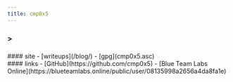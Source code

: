 ```yaml
---
title: cmp0x5
---
```


<link rel="stylesheet" href="style.css"/>
<link rel="preconnect" href="https://fonts.gstatic.com">
<link href="https://fonts.googleapis.com/css2?family=Source+Sans+Pro:ital@1&display=swap" rel="stylesheet">
<link href="https://fonts.googleapis.com/css2?family=Courier+Prime&display=swap" rel="stylesheet">
<link rel="apple-touch-icon" sizes="180x180" href="/apple-touch-icon.png">
<link rel="icon" type="image/png" sizes="32x32" href="/favicon-32x32.png">
<link rel="icon" type="image/png" sizes="16x16" href="/favicon-16x16.png">
<link rel="manifest" href="/site.webmanifest">

<div class="container-terminal">
    <div class="terminal">
        <h3> &gt; </h3>
    </div>
    <div class="nick_text">
        <h3 id="nick"></h3>
    </div>
</div>

<div class="container">
    #### site
    - [writeups](/blog/)
    - [gpg](cmp0x5.asc)
</div>

<div class="container">
    #### links
    - [GitHub](https://github.com/cmp0x5)
    - [Blue Team Labs Online](https://blueteamlabs.online/public/user/08135998a2656a4da8fa1e)
</div>

<script src="main.js" charset="utf-8"></script>